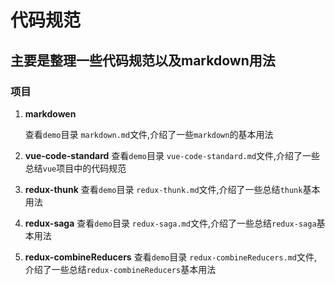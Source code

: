 # 代码规范

## 主要是整理一些代码规范以及markdown用法

### 项目
1. **markdowen**
  
    查看`demo`目录 `markdown.md`文件,介绍了一些`markdown`的基本用法
2. **vue-code-standard**
    查看`demo`目录 `vue-code-standard.md`文件,介绍了一些总结`vue`项目中的代码规范

3. **redux-thunk** 
    查看`demo`目录 `redux-thunk.md`文件,介绍了一些总结`thunk`基本用法

4. **redux-saga** 
    查看`demo`目录 `redux-saga.md`文件,介绍了一些总结`redux-saga`基本用法
5. **redux-combineReducers**
    查看`demo`目录 `redux-combineReducers.md`文件,介绍了一些总结`redux-combineReducers`基本用法